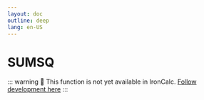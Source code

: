 ```yaml
---
layout: doc
outline: deep
lang: en-US
---
```


# SUMSQ

::: warning
🚧 This function is not yet available in IronCalc.
[Follow development here](https://github.com/ironcalc/IronCalc/labels/Functions)
:::